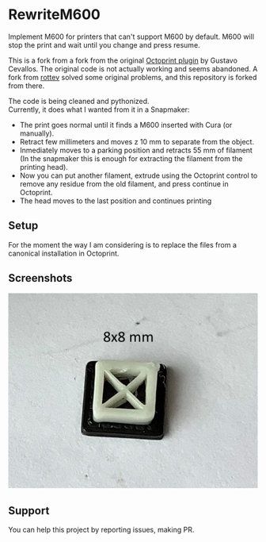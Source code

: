 # RewriteM600
Implement M600 for printers that can't support M600 by default.
M600 will stop the print and wait until you change and press resume.

This is a fork from a fork from the original [Octoprint plugin](https://plugins.octoprint.org/plugins/RewriteM600/) by Gustavo Cevallos.
The original code is not actually working and seems abandoned.
A fork from [rottev](https://github.com/rottev/RewriteM600) solved some original problems, and this repository is forked from there.

The code is being cleaned and pythonized.  
Currently, it does what I wanted from it in a Snapmaker:
- The print goes normal until it finds a M600 inserted with Cura (or manually).
- Retract few millimeters and moves z 10 mm to separate from the object.
- Inmediately moves to a parking position and retracts 55 mm of filament
  (In the snapmaker this is enough for extracting the filament from the printing head).
- Now you can put another filament, extrude using the Octoprint control to remove any residue from the old filament, and press continue in Octoprint.
- The head moves to the last position and continues printing


## Setup
For the moment the way I am considering is to replace the files from a canonical installation in Octoprint.

## Screenshots
![A small test tower](./extras/pics/tower_layer_change_8x8_2.png)
## Support
You can help this project by reporting issues, making PR.
